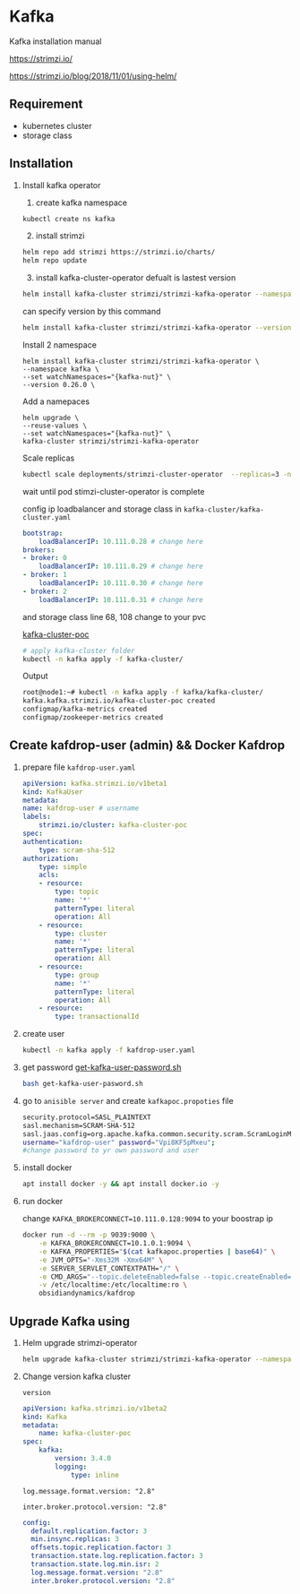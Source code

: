 # Kafka

Kafka installation manual

https://strimzi.io/

https://strimzi.io/blog/2018/11/01/using-helm/

## Requirement

- kubernetes cluster
- storage class

## Installation

1. Install kafka operator

    1. create kafka namespace

    ```bash
    kubectl create ns kafka
    ```

    2. install strimzi

    ```bash
    helm repo add strimzi https://strimzi.io/charts/
    helm repo update
    ```

    3. install kafka-cluster-operator defualt is lastest version

    ```bash
    helm install kafka-cluster strimzi/strimzi-kafka-operator --namespace kafka
    ```

    can specify version by this command

    ```bash
    helm install kafka-cluster strimzi/strimzi-kafka-operator --version 0.26.0 --namespace kafka
    ```

    Install 2 namespace

    ```
    helm install kafka-cluster strimzi/strimzi-kafka-operator \
    --namespace kafka \
    --set watchNamespaces="{kafka-nut}" \
    --version 0.26.0 \
    ```

    Add a namepaces

    ```
    helm upgrade \
    --reuse-values \
    --set watchNamespaces="{kafka-nut}" \
    kafka-cluster strimzi/strimzi-kafka-operator
    ```

    Scale replicas

    ```bash
    kubectl scale deployments/strimzi-cluster-operator  --replicas=3 -n kafka
    ```

    wait until pod stimzi-cluster-operator is complete

    config ip loadbalancer and storage class in `kafka-cluster/kafka-cluster.yaml`

    ```yaml
    bootstrap:
        loadBalancerIP: 10.111.0.28 # change here
    brokers:
    - broker: 0
        loadBalancerIP: 10.111.0.29 # change here
    - broker: 1
        loadBalancerIP: 10.111.0.30 # change here
    - broker: 2
        loadBalancerIP: 10.111.0.31 # change here
    ```

    and storage class line 68, 108 change to your pvc

    [kafka-cluster-poc](kafka-cluster/kafka-cluster-poc.yml)

    ```Bash
    # apply kafka-cluster folder
    kubectl -n kafka apply -f kafka-cluster/
    ```

    Output

    ```Bash
    root@node1:~# kubectl -n kafka apply -f kafka/kafka-cluster/
    kafka.kafka.strimzi.io/kafka-cluster-poc created
    configmap/kafka-metrics created
    configmap/zookeeper-metrics created
    ```

## Create kafdrop-user (admin) && Docker Kafdrop

1. prepare file `kafdrop-user.yaml`

    ```yaml
    apiVersion: kafka.strimzi.io/v1beta1
    kind: KafkaUser
    metadata:
    name: kafdrop-user # username
    labels:
        strimzi.io/cluster: kafka-cluster-poc
    spec:
    authentication:
        type: scram-sha-512
    authorization:
        type: simple
        acls:
        - resource:
            type: topic
            name: '*'
            patternType: literal
            operation: All
        - resource:
            type: cluster
            name: '*'
            patternType: literal
            operation: All
        - resource:
            type: group
            name: '*'
            patternType: literal
            operation: All
        - resource:
            type: transactionalId
    ```

2. create user

    ```Bash
    kubectl -n kafka apply -f kafdrop-user.yaml
    ```

3. get password [get-kafka-user-password.sh](get-kafka-user-pasword.sh)

    ```Bash
    bash get-kafka-user-pasword.sh
    ```

4. go to `anisible server` and create `kafkapoc.propoties` file

    ```Bash
    security.protocol=SASL_PLAINTEXT
    sasl.mechanism=SCRAM-SHA-512 
    sasl.jaas.config=org.apache.kafka.common.security.scram.ScramLoginModule required 
    username="kafdrop-user" password="Vpi8KF5pMxeu"; 
    #change password to yr own password and user
    ```

5. install docker

    ```Bash
    apt install docker -y && apt install docker.io -y
    ```

6. run docker

    change `KAFKA_BROKERCONNECT=10.111.0.128:9094` to your boostrap ip

    ```Bash
    docker run -d --rm -p 9039:9000 \
        -e KAFKA_BROKERCONNECT=10.1.0.1:9094 \
        -e KAFKA_PROPERTIES="$(cat kafkapoc.properties | base64)" \
        -e JVM_OPTS="-Xms32M -Xmx64M" \
        -e SERVER_SERVLET_CONTEXTPATH="/" \
        -e CMD_ARGS="--topic.deleteEnabled=false --topic.createEnabled=false" \
        -v /etc/localtime:/etc/localtime:ro \
        obsidiandynamics/kafdrop
    ```

## Upgrade Kafka using 

1. Helm upgrade strimzi-operator

    ```bash
    helm upgrade kafka-cluster strimzi/strimzi-kafka-operator --namespace kafka
    ```

2. Change version kafka cluster 

    `version`

    ```yaml
    apiVersion: kafka.strimzi.io/v1beta2
    kind: Kafka
    metadata:
        name: kafka-cluster-poc
    spec:
        kafka:
            version: 3.4.0 
            logging:
                type: inline
    ```

    `log.message.format.version: "2.8"`
    
    `inter.broker.protocol.version: "2.8"`

    ```yaml
    config:
      default.replication.factor: 3
      min.insync.replicas: 3
      offsets.topic.replication.factor: 3
      transaction.state.log.replication.factor: 3
      transaction.state.log.min.isr: 2
      log.message.format.version: "2.8"
      inter.broker.protocol.version: "2.8"
    ```
